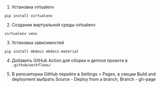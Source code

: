 1. Установка virtualenv

```
pip install virtualenv
```

2. Создание виртуальной среды virtualenv

```
virtualenv venv
```

3. Установка зависимостей

```
pip install mkdocs mkdocs-material
```

4. Добавить GitHub Action для сборки и деплоя проекта в `.github/workflows/`

5. В репозитории GitHub перейти в Settings > Pages, в секции Build and deployment выбрать Source - Deploy from a branch, Branch - gh-page
